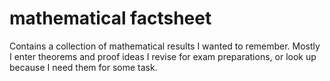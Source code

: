 # mathematical factsheet

Contains a collection of mathematical results I wanted to remember. Mostly I enter theorems and proof ideas I revise for exam preparations, or look up because I need them for some task.
